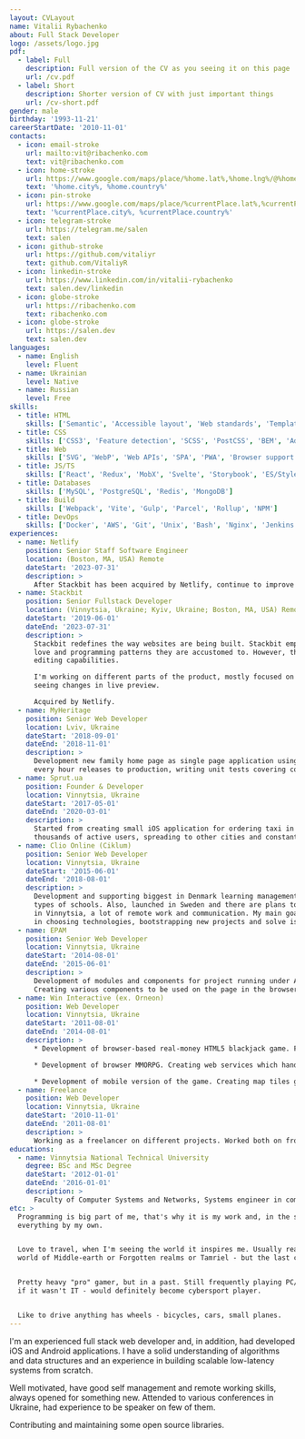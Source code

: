 ```yaml
---
layout: CVLayout
name: Vitalii Rybachenko
about: Full Stack Developer
logo: /assets/logo.jpg
pdf:
  - label: Full
    description: Full version of the CV as you seeing it on this page
    url: /cv.pdf
  - label: Short
    description: Shorter version of CV with just important things
    url: /cv-short.pdf
gender: male
birthday: '1993-11-21'
careerStartDate: '2010-11-01'
contacts:
  - icon: email-stroke
    url: mailto:vit@ribachenko.com
    text: vit@ribachenko.com
  - icon: home-stroke
    url: https://www.google.com/maps/place/%home.lat%,%home.lng%/@%home.lat%,%home.lng%,06z
    text: '%home.city%, %home.country%'
  - icon: pin-stroke
    url: https://www.google.com/maps/place/%currentPlace.lat%,%currentPlace.lng%/@%currentPlace.lat%,%currentPlace.lng%,06z
    text: '%currentPlace.city%, %currentPlace.country%'
  - icon: telegram-stroke
    url: https://telegram.me/salen
    text: salen
  - icon: github-stroke
    url: https://github.com/vitaliyr
    text: github.com/VitaliyR
  - icon: linkedin-stroke
    url: https://www.linkedin.com/in/vitalii-rybachenko
    text: salen.dev/linkedin
  - icon: globe-stroke
    url: https://ribachenko.com
    text: ribachenko.com
  - icon: globe-stroke
    url: https://salen.dev
    text: salen.dev
languages:
  - name: English
    level: Fluent
  - name: Ukrainian
    level: Native
  - name: Russian
    level: Free
skills:
  - title: HTML
    skills: ['Semantic', 'Accessible layout', 'Web standards', 'Template processors', 'Jamstack']
  - title: CSS
    skills: ['CSS3', 'Feature detection', 'SCSS', 'PostCSS', 'BEM', 'Adaptive layouts']
  - title: Web
    skills: ['SVG', 'WebP', 'Web APIs', 'SPA', 'PWA', 'Browser support']
  - title: JS/TS
    skills: ['React', 'Redux', 'MobX', 'Svelte', 'Storybook', 'ES/Stylelint', 'JEST', 'NodeJS', 'ExpressJS', 'Koa', 'Prisma', 'NextJS', 'Profiling', 'Performance optimization']
  - title: Databases
    skills: ['MySQL', 'PostgreSQL', 'Redis', 'MongoDB']
  - title: Build
    skills: ['Webpack', 'Vite', 'Gulp', 'Parcel', 'Rollup', 'NPM']
  - title: DevOps
    skills: ['Docker', 'AWS', 'Git', 'Unix', 'Bash', 'Nginx', 'Jenkins', 'Travis', 'Codefresh']
experiences:
  - name: Netlify
    position: Senior Staff Software Engineer
    location: (Boston, MA, USA) Remote
    dateStart: '2023-07-31'
    description: >
      After Stackbit has been acquired by Netlify, continue to improve and evolve the Studio.
  - name: Stackbit
    position: Senior Fullstack Developer
    location: (Vinnytsia, Ukraine; Kyiv, Ukraine; Boston, MA, USA) Remote
    dateStart: '2019-06-01'
    dateEnd: '2023-07-31'
    description: >
      Stackbit redefines the way websites are being built. Stackbit empowers developers to build websites the way they like, using the tools they
      love and programming patterns they are accustomed to. However, the technology selected by developers does not limit content creators in WYSIWYG
      editing capabilities.

      I'm working on different parts of the product, mostly focused on the Studio product - an app which allows users to edit their sites in WYSIWYG and
      seeing changes in live preview.

      Acquired by Netlify.
  - name: MyHeritage
    position: Senior Web Developer
    location: Lviv, Ukraine
    dateStart: '2018-09-01'
    dateEnd: '2018-11-01'
    description: >
      Development new family home page as single page application using React, Redux, GraphQL. Continuous integration with
      every hour releases to production, writing unit tests covering code for new application.
  - name: Sprut.ua
    position: Founder & Developer
    location: Vinnytsia, Ukraine
    dateStart: '2017-05-01'
    dateEnd: '2020-03-01'
    description: >
      Started from creating small iOS application for ordering taxi in my local city, grown up to big project with
      thousands of active users, spreading to other cities and constantly increasing app features.
  - name: Clio Online (Ciklum)
    position: Senior Web Developer
    location: Vinnytsia, Ukraine
    dateStart: '2015-06-01'
    dateEnd: '2018-08-01'
    description: >
      Development and supporting biggest in Denmark learning management system, which contains a lot of subprojects for various
      types of schools. Also, launched in Sweden and there are plans to grow for other countries. Two offices, in Copenhagen and
      in Vinnytsia, a lot of remote work and communication. My main goal in the team to be an expert guy in frontend, making decisions
      in choosing technologies, bootstrapping new projects and solve issues in old ones.
  - name: EPAM
    position: Senior Web Developer
    location: Vinnytsia, Ukraine
    dateStart: '2014-08-01'
    dateEnd: '2015-06-01'
    description: >
      Development of modules and components for project running under Adobe Experience Manager CMS (ver. 6) for world-known company.
      Creating various components to be used on the page in the browser or/and in the email clients.
  - name: Win Interactive (ex. Orneon)
    position: Web Developer
    location: Vinnytsia, Ukraine
    dateStart: '2011-08-01'
    dateEnd: '2014-08-01'
    description: >
      * Development of browser-based real-money HTML5 blackjack game. Framework adaptation from platformer-games to casual-games.

      * Development of browser MMORPG. Creating web services which handle authentication, deployment and testing.

      * Development of mobile version of the game. Creating map tiles generator.
  - name: Freelance
    position: Web Developer
    location: Vinnytsia, Ukraine
    dateStart: '2010-11-01'
    dateEnd: '2011-08-01'
    description: >
      Working as a freelancer on different projects. Worked both on frontend and backend parts.
educations:
  - name: Vinnytsia National Technical University
    degree: BSc and MSc Degree
    dateStart: '2012-01-01'
    dateEnd: '2016-01-01'
    description: >
      Faculty of Computer Systems and Networks, Systems engineer in computer systems and networks.
etc: >
  Programming is big part of me, that's why it is my work and, in the same time, my hobby. Self-learner, started from the scratch and got
  everything by my own.


  Love to travel, when I'm seeing the world it inspires me. Usually read technical books, but also love to dive into fantasies, like the
  world of Middle-earth or Forgotten realms or Tamriel - but the last comes from the The Elder Scrolls games.


  Pretty heavy "pro" gamer, but in a past. Still frequently playing PC/PS games, but not having as much time as before. Love to think
  if it wasn't IT - would definitely become cybersport player.


  Like to drive anything has wheels - bicycles, cars, small planes.
---
```

I'm an experienced full stack web developer and, in addition, had developed iOS and Android applications. I have a solid understanding of algorithms and data structures and an experience in building scalable low-latency systems from scratch.

Well motivated, have good self management and remote working skills, always opened for something new. Attended to various conferences in Ukraine, had experience to be speaker on few of them.

Contributing and maintaining some open source libraries.
